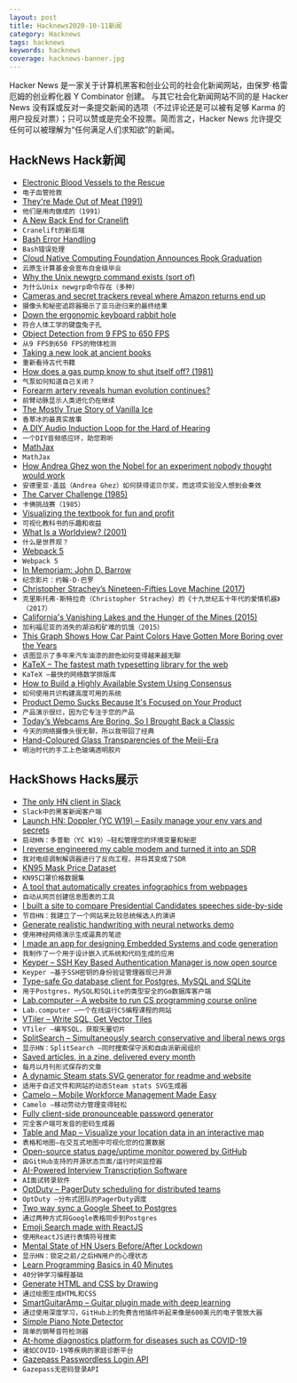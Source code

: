 ```yaml
---
layout: post
title: Hacknews2020-10-11新闻
category: Hacknews
tags: hacknews
keywords: hacknews
coverage: hacknews-banner.jpg
---
```


Hacker News 是一家关于计算机黑客和创业公司的社会化新闻网站，由保罗·格雷厄姆的创业孵化器 Y Combinator 创建。
与其它社会化新闻网站不同的是 Hacker News 没有踩或反对一条提交新闻的选项（不过评论还是可以被有足够 Karma 的用户投反对票）；只可以赞或是完全不投票。简而言之，Hacker News 允许提交任何可以被理解为“任何满足人们求知欲”的新闻。

## HackNews Hack新闻


- [Electronic Blood Vessels to the Rescue](https://spectrum.ieee.org/the-human-os/biomedical/bionics/electronic-bloodvessel)
- `电子血管抢救`
- [They're Made Out of Meat (1991)](https://www.mit.edu/people/dpolicar/writing/prose/text/thinkingMeat.html)
- `他们是用肉做成的（1991）`
- [A New Back End for Cranelift](https://hacks.mozilla.org/2020/10/a-new-backend-for-cranelift-part-1-instruction-selection/)
- `Cranelift的新后端`
- [Bash Error Handling](https://wizardzines.com/comics/bash-errors/)
- `Bash错误处理`
- [Cloud Native Computing Foundation Announces Rook Graduation](https://www.cncf.io/announcements/2020/10/07/cloud-native-computing-foundation-announces-rook-graduation/)
- `云原生计算基金会宣布白金级毕业`
- [Why the Unix newgrp command exists (sort of)](https://utcc.utoronto.ca/~cks/space/blog/unix/NewgrpCommandWhy)
- `为什么Unix newgrp命令存在（多种）`
- [Cameras and secret trackers reveal where Amazon returns end up](https://www.cbc.ca/news/canada/marketplace-amazon-returns-1.5753714)
- `摄像头和秘密追踪器揭示了亚马逊归来的最终结果`
- [Down the ergonomic keyboard rabbit hole](https://blog.scottlogic.com/2020/10/09/ergo-rabbit-hole.html)
- `符合人体工学的键盘兔子孔`
- [Object Detection from 9 FPS to 650 FPS](https://paulbridger.com/posts/video_analytics_pipeline_tuning/)
- `从9 FPS到650 FPS的物体检测`
- [Taking a new look at ancient books](https://news.mit.edu/2020/stephanie-frampton-ancient-writing-0420)
- `重新看待古代书籍`
- [How does a gas pump know to shut itself off? (1981)](https://www.straightdope.com/21341412/how-does-a-gas-pump-know-to-shut-itself-off)
- `气泵如何知道自己关闭？ `
- [Forearm artery reveals human evolution continues?](https://news.flinders.edu.au/blog/2020/10/08/forearm-artery-reveals-human-evolution-continues/)
- `前臂动脉显示人类进化仍在继续`
- [The Mostly True Story of Vanilla Ice](https://www.theringer.com/music/2020/10/6/21494291/vanilla-ice-to-the-extreme-ice-ice-baby-history-30th-anniversary)
- `香草冰的最真实故事`
- [A DIY Audio Induction Loop for the Hard of Hearing](https://spectrum.ieee.org/geek-life/hands-on/a-diy-audio-induction-loop-for-the-hard-of-hearing)
- `一个DIY音频感应环，助您聆听`
- [MathJax](https://www.mathjax.org)
- `MathJax`
- [How Andrea Ghez won the Nobel for an experiment nobody thought would work](https://www.scientificamerican.com/article/how-andrea-ghez-won-the-nobel-for-an-experiment-nobody-thought-would-work/)
- `安德里亚·盖兹（Andrea Ghez）如何获得诺贝尔奖，而这项实验没人想到会奏效`
- [The Carver Challenge (1985)](https://www.stereophile.com/content/carver-challenge)
- `卡佛挑战赛（1985）`
- [Visualizing the textbook for fun and profit](https://www.lesswrong.com/posts/REnYhKSWRpCxtNkuc/visualizing-the-textbook-for-fun-and-profit)
- `可视化教科书的乐趣和收益`
- [What Is a Worldview? (2001)](https://web.engr.oregonstate.edu/~funkk/Personal/worldview.html)
- `什么是世界观？ `
- [Webpack 5](https://webpack.js.org/blog/2020-10-10-webpack-5-release/)
- `Webpack 5`
- [In Memoriam: John D. Barrow](https://www.scientificamerican.com/article/in-memoriam-john-d-barrow/)
- `纪念影片：约翰·D·巴罗`
- [Christopher Strachey’s Nineteen-Fifties Love Machine (2017)](https://www.newyorker.com/tech/annals-of-technology/christopher-stracheys-nineteen-fifties-love-machine)
- `克里斯托弗·斯特拉奇（Christopher Strachey）的《十九世纪五十年代的爱情机器》（2017）`
- [California's Vanishing Lakes and the Hunger of the Mines (2015)](https://eccentricculinary.com/californias-vanishing-lakes-and-the-hunger-of-the-mines/)
- `加利福尼亚的消失的湖泊和矿难的饥饿（2015）`
- [This Graph Shows How Car Paint Colors Have Gotten More Boring over the Years](https://www.thedrive.com/news/37001/this-graph-shows-how-car-paint-colors-have-gotten-more-boring-over-the-years)
- `该图显示了多年来汽车油漆的颜色如何变得越来越无聊`
- [KaTeX – The fastest math typesetting library for the web](https://katex.org/)
- `KaTeX –最快的网络数学排版库`
- [How to Build a Highly Available System Using Consensus](http://bwlampson.site/58-Consensus/WebPage.html)
- `如何使用共识构建高度可用的系统`
- [Product Demo Sucks Because It's Focused on Your Product](https://firstround.com/review/Your-Product-Demos-Suck-Because-Theyre-Focused-on-Your-Product/)
- `产品演示很烂，因为它专注于您的产品`
- [Today’s Webcams Are Boring, So I Brought Back a Classic](https://debugger.medium.com/todays-webcams-are-boring-so-i-brought-back-a-classic-291cc7c94c76)
- `今天的网络摄像头很无聊，所以我带回了经典`
- [Hand-Coloured Glass Transparencies of the Meiji-Era](https://publicdomainreview.org/collection/herbert-geddes-life-in-japan)
- `明治时代的手工上色玻璃透明胶片`


## HackShows Hacks展示

- [ The only HN client in Slack](https://slack.com/apps/A0187LHV5QC-digest)
- `Slack中的黑客新闻客户端`
- [Launch HN: Doppler (YC W19) – Easily manage your env vars and secrets](item?id=24719722)
- `启动HN：多普勒（YC W19）–轻松管理您的环境变量和秘密`
- [ I reverse engineered my cable modem and turned it into an SDR](https://stdw.github.io/cm-sdr/)
- `我对电缆调制解调器进行了反向工程，并将其变成了SDR`
- [ KN95 Mask Price Dataset](https://maskprice.info/)
- `KN95口罩价格数据集`
- [ A tool that automatically creates infographics from webpages](https://www.turboinfographic.com/)
- `自动从网页创建信息图表的工具`
- [ I built a site to compare Presidential Candidates speeches side-by-side](https://biden-trump-speeches-search.typesense.org/)
- `节目HN：我建立了一个网站来比较总统候选人的演讲`
- [ Generate realistic handwriting with neural networks demo](https://www.calligrapher.ai/)
- `使用神经网络演示生成逼真的笔迹`
- [ I made an app for designing Embedded Systems and code generation](https://www.fsmpro.io)
- `我制作了一个用于设计嵌入式系统和代码生成的应用`
- [ Keyper – SSH Key Based Authentication Manager is now open source](https://keyper.dbsentry.com)
- `Keyper –基于SSH密钥的身份验证管理器现已开源`
- [ Type-safe Go database client for Postgres, MySQL and SQLite](https://github.com/prisma/prisma-client-go)
- `用于Postgres，MySQL和SQLite的类型安全的Go数据库客户端`
- [ Lab.computer – A website to run CS programming course online](https://lab.computer/docs/introduction/getting_started_instructor/)
- `Lab.computer –一个在线运行CS编程课程的网站`
- [ VTiler – Write SQL, Get Vector Tiles](https://www.vtiler.com)
- `VTiler –编写SQL，获取矢量切片`
- [ SplitSearch – Simultaneously search conservative and liberal news orgs](https://splitsearch.netlify.app/)
- `显示HN：SplitSearch –同时搜索保守派和自由派新闻组织`
- [ Saved articles, in a zine, delivered every month](item?id=24725360)
- `每月以月刊形式保存的文章`
- [ A dynamic Steam stats SVG generator for readme and website](https://github.com/Ananto30/steam-stat)
- `适用于自述文件和网站的动态Steam stats SVG生成器`
- [ Camelo – Mobile Workforce Management Made Easy](https://getcamelo.com)
- `Camelo –移动劳动力管理变得轻松`
- [ Fully client-side pronounceable password generator](https://caseyjmorris.github.io/pronounceablePassword/)
- `完全客户端可发音的密码生成器`
- [ Table and Map – Visualize your location data in an interactive map](https://tableandmap.com/)
- `表格和地图–在交互式地图中可视化您的位置数据`
- [ Open-source status page/uptime monitor powered by GitHub](https://upptime.js.org)
- `由GitHub支持的开源状态页面/运行时间监控器`
- [ AI-Powered Interview Transcription Software](https://speechtext.ai/transcription-of-interviews)
- `AI面试转录软件`
- [ OptDuty – PagerDuty scheduling for distributed teams](https://optduty.com/)
- `OptDuty –分布式团队的PagerDuty调度`
- [ Two way sync a Google Sheet to Postgres](https://doc.seekwell.io/syncsheet)
- `通过两种方式将Google表格同步到Postgres`
- [ Emoji Search made with ReactJS](https://braydentw.github.io/react-emoji-search/)
- `使用ReactJS进行表情符号搜索`
- [ Mental State of HN Users Before/After Lockdown](https://www.kaggle.com/kag888/mental-state-of-hn-users-before-after-lockdown)
- `显示HN：锁定之前/之后HN用户的心理状态`
- [ Learn Programming Basics in 40 Minutes](https://nbasic.net/apps/tutorial_learn.html)
- `40分钟学习编程基础`
- [ Generate HTML and CSS by Drawing](https://aspect.app?hacker-news)
- `通过绘图生成HTML和CSS`
- [ SmartGuitarAmp – Guitar plugin made with deep learning](https://github.com/keyth72/SmartGuitarAmp)
- `通过使用深度学习，GitHub上的免费吉他插件听起来像是600美元的电子管放大器`
- [ Simple Piano Note Detector](https://github.com/apankrat/note-detector)
- `简单的钢琴音符检测器`
- [ At-home diagnostics platform for diseases such as COVID-19](https://www.youtube.com/watch?v=JZAVLGRmR8A&feature=youtu.be)
- `诸如COVID-19等疾病的家庭诊断平台`
- [ Gazepass Passwordless Login API](item?id=24741915)
- `Gazepass无密码登录API`

